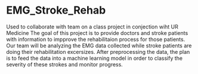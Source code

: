 # EMG_Stroke_Rehab
Used to collaborate with team on a class project in conjection wiht UR Medicine
The goal of this project is to provide doctors and stroke patients with information to impprove the rehabilitaion process for those patients. Our team will be analyzing the EMG data collected while stroke patients are doing their rehabilitation excersizes. After preprocessing the data, the plan is to feed the data into a machine learning model in order to classify the severity of these strokes and monitor progress.
